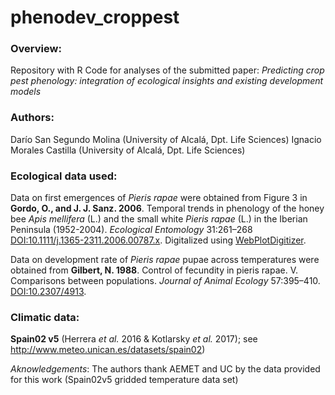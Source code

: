 # phenodev_croppest


### Overview:
Repository with R Code for analyses of the submitted paper: *Predicting crop pest phenology: integration of ecological insights and existing development models* 

### Authors:
Darío San Segundo Molina (University of Alcalá, Dpt. Life Sciences)
Ignacio Morales Castilla (University of Alcalá, Dpt. Life Sciences)

### Ecological data used:
Data on first emergences of *Pieris rapae* were obtained from Figure 3 in **Gordo, O., and J. J. Sanz. 2006**. Temporal trends in phenology of the honey bee *Apis mellifera* (L.) and the small white *Pieris rapae* (L.) in the Iberian Peninsula (1952-2004). *Ecological Entomology* 31:261–268 [DOI:10.1111/j.1365-2311.2006.00787.x](https://onlinelibrary.wiley.com/doi/abs/10.1111/j.1365-2311.2006.00787.x). Digitalized using [WebPlotDigitizer](https://github.com/ankitrohatgi/WebPlotDigitizer).

Data on development rate of *Pieris rapae* pupae across temperatures were obtained from **Gilbert, N. 1988**. Control of fecundity in pieris rapae. V. Comparisons between populations. *Journal of Animal Ecology* 57:395–410. [DOI:10.2307/4913](https://www.jstor.org/stable/4913).

### Climatic data: 

**Spain02 v5**  (Herrera *et al.* 2016 & Kotlarsky *et al.* 2017); see http://www.meteo.unican.es/datasets/spain02)

*Aknowledgements*: The authors thank AEMET and UC by the data provided for this work (Spain02v5 gridded temperature data set)

